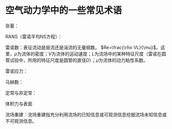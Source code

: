 # 空气动力学中的一些常见术语

张量：

RANS（雷诺平均NS方程）：

雷诺数：表征流动是层流还是湍流的无量纲数。 $Re=\frac{\rho VL}{\mu}$。这里，$\rho$为流体的密度；$V$为流体的运动速度；$L$为流场中的某种特征尺度（雷诺在圆管试验中，所用的特征尺度是圆管的直径$D$）；$\mu$为流体的动力粘性系数。

雷诺应力：      

马赫数：                      

定常与非定常：

体积力与表面                                                                                                                                                                                                                                                                                                                                                                                                                                                                                                                                                                                                                                                                                                                                                                                                                                                                                                                                                                                                                                                                                                                                                                                                                                                                                                                                                                                                                                                                                                                                                                                                                                                                                                                                                                                                                                                                                                                                                                                                                                                                                                                                                                                                                                                                                                                                                                                                                                                                                                                                                                                                                                                                                                                                                                                                                                                                                                                                                                                                                                                                                                                                                                                                                                                                                                                                                                                                                                                                                                                                                                                                                                                                                                                                                                                                                                                                                                                                                                                                                                                                                                                                                                                                                                                                                                                                                                                                                                                                                                                                                                                                                                                                                                                                                                                                                                                                                                                                                                                                                                                                                                                                                                                                                                                                                                                                                                                                                                                                                                                                                                                                                                                                                                                                                                                                                                                                                                                                                                                                                                                                                                                                                                                                                                                                                                                                                                                                                                                                                                                                                                                                                                                                                                                                                                                                                                                                                                                                                                                                                                                                                                                                                                                                                                                                                                                                                                                                                                                                                                                                                                                                                                                                                                                                                                                                                                                                                                                                                                                                                                                                                                                                                                                                                                                                                                                                                                                                                                                                                                                                                                                                                                                                                                                                                                                                                                                                                                                                                                                                                                                                                                                                                                                                                                                                                                                                                                                                                                                                                                                                                                                                                                                                  

流场重建：流场重建指充分利用流场的已知信息或可观测信息挖掘流场未知信息或不可观测信息。

​         